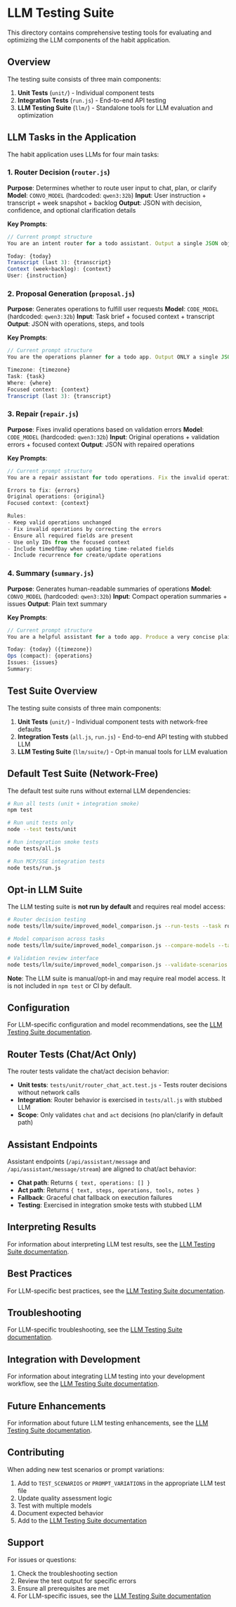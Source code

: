 # LLM Testing Suite

This directory contains comprehensive testing tools for evaluating and optimizing the LLM components of the habit application.

## Overview

The testing suite consists of three main components:

1. **Unit Tests** (`unit/`) - Individual component tests
2. **Integration Tests** (`run.js`) - End-to-end API testing
3. **LLM Testing Suite** (`llm/`) - Standalone tools for LLM evaluation and optimization

## LLM Tasks in the Application

The habit application uses LLMs for four main tasks:

### 1. Router Decision (`router.js`)
**Purpose**: Determines whether to route user input to chat, plan, or clarify
**Model**: `CONVO_MODEL` (hardcoded: `qwen3:32b`)
**Input**: User instruction + transcript + week snapshot + backlog
**Output**: JSON with decision, confidence, and optional clarification details

**Key Prompts**:
```javascript
// Current prompt structure
You are an intent router for a todo assistant. Output a single JSON object only with fields: decision, confidence, question, where, delegate, options. If the user intent is ambiguous about time/date or target, choose "clarify" and ask ONE short question in "question". If user intent is concrete or a prior selection exists, choose "plan" and include a focused "where". Use only the last 3 turns from transcript. Do not include any prose or explanations outside JSON.

Today: {today}
Transcript (last 3): {transcript}
Context (week+backlog): {context}
User: {instruction}
```

### 2. Proposal Generation (`proposal.js`)
**Purpose**: Generates operations to fulfill user requests
**Model**: `CODE_MODEL` (hardcoded: `qwen3:32b`)
**Input**: Task brief + focused context + transcript
**Output**: JSON with operations, steps, and tools

**Key Prompts**:
```javascript
// Current prompt structure
You are the operations planner for a todo app. Output ONLY a single JSON object with keys: version, steps, operations, and optional tools, notes. Follow the rules strictly: include recurrence on create/update (use {"type":"none"} for non-repeating; habits must not be 'none'); if recurrence.type != 'none', include an anchor scheduledFor; for todos use set_status (with optional occurrenceDate for repeating); no bulk; ≤20 ops; do NOT invent invalid IDs. When updating time-related fields, always include timeOfDay if specified.

Timezone: {timezone}
Task: {task}
Where: {where}
Focused context: {context}
Transcript (last 3): {transcript}
```

### 3. Repair (`repair.js`)
**Purpose**: Fixes invalid operations based on validation errors
**Model**: `CODE_MODEL` (hardcoded: `qwen3:32b`)
**Input**: Original operations + validation errors + focused context
**Output**: JSON with repaired operations

**Key Prompts**:
```javascript
// Current prompt structure
You are a repair assistant for todo operations. Fix the invalid operations below by correcting the errors while preserving valid operations. Output ONLY a single JSON object with an "operations" array.

Errors to fix: {errors}
Original operations: {original}
Focused context: {context}

Rules:
- Keep valid operations unchanged
- Fix invalid operations by correcting the errors
- Ensure all required fields are present
- Use only IDs from the focused context
- Include timeOfDay when updating time-related fields
- Include recurrence for create/update operations
```

### 4. Summary (`summary.js`)
**Purpose**: Generates human-readable summaries of operations
**Model**: `CONVO_MODEL` (hardcoded: `qwen3:32b`)
**Input**: Compact operation summaries + issues
**Output**: Plain text summary

**Key Prompts**:
```javascript
// Current prompt structure
You are a helpful assistant for a todo app. Produce a very concise plain-text summary of the plan. If some operations were invalid, mention what is ready vs what needs attention and why. No markdown, no lists, no JSON.

Today: {today} ({timezone})
Ops (compact): {operations}
Issues: {issues}
Summary:
```

## Test Suite Overview

The testing suite consists of three main components:

1. **Unit Tests** (`unit/`) - Individual component tests with network-free defaults
2. **Integration Tests** (`all.js`, `run.js`) - End-to-end API testing with stubbed LLM
3. **LLM Testing Suite** (`llm/suite/`) - Opt-in manual tools for LLM evaluation

## Default Test Suite (Network-Free)

The default test suite runs without external LLM dependencies:

```bash
# Run all tests (unit + integration smoke)
npm test

# Run unit tests only
node --test tests/unit

# Run integration smoke tests
node tests/all.js

# Run MCP/SSE integration tests
node tests/run.js
```

## Opt-in LLM Suite

The LLM testing suite is **not run by default** and requires real model access:

```bash
# Router decision testing
node tests/llm/suite/improved_model_comparison.js --run-tests --task router --models qwen3:32b --iterations 1

# Model comparison across tasks
node tests/llm/suite/improved_model_comparison.js --compare-models --tasks router,proposal,repair --models qwen3:32b

# Validation review interface
node tests/llm/suite/improved_model_comparison.js --validate-scenarios
```

**Note**: The LLM suite is manual/opt-in and may require real model access. It is not included in `npm test` or CI by default.

## Configuration

For LLM-specific configuration and model recommendations, see the [LLM Testing Suite documentation](llm/suite/README.md).

## Router Tests (Chat/Act Only)

The router tests validate the chat/act decision behavior:

- **Unit tests**: `tests/unit/router_chat_act.test.js` - Tests router decisions without network calls
- **Integration**: Router behavior is exercised in `tests/all.js` with stubbed LLM
- **Scope**: Only validates `chat` and `act` decisions (no plan/clarify in default path)

## Assistant Endpoints

Assistant endpoints (`/api/assistant/message` and `/api/assistant/message/stream`) are aligned to chat/act behavior:

- **Chat path**: Returns `{ text, operations: [] }` 
- **Act path**: Returns `{ text, steps, operations, tools, notes }`
- **Fallback**: Graceful chat fallback on execution failures
- **Testing**: Exercised in integration smoke tests with stubbed LLM

## Interpreting Results

For information about interpreting LLM test results, see the [LLM Testing Suite documentation](llm/suite/README.md).

## Best Practices

For LLM-specific best practices, see the [LLM Testing Suite documentation](llm/suite/README.md).

## Troubleshooting

For LLM-specific troubleshooting, see the [LLM Testing Suite documentation](llm/suite/README.md).

## Integration with Development

For information about integrating LLM testing into your development workflow, see the [LLM Testing Suite documentation](llm/suite/README.md).

## Future Enhancements

For information about future LLM testing enhancements, see the [LLM Testing Suite documentation](llm/suite/README.md).

## Contributing

When adding new test scenarios or prompt variations:

1. Add to `TEST_SCENARIOS` or `PROMPT_VARIATIONS` in the appropriate LLM test file
2. Update quality assessment logic
3. Test with multiple models
4. Document expected behavior
5. Add to the [LLM Testing Suite documentation](llm/suite/README.md)

## Support

For issues or questions:
1. Check the troubleshooting section
2. Review the test output for specific errors
3. Ensure all prerequisites are met
4. For LLM-specific issues, see the [LLM Testing Suite documentation](llm/suite/README.md)
